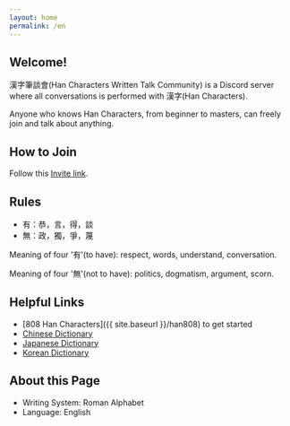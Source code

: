 ```yaml
---
layout: home
permalink: /en
---
```


## Welcome!

漢字筆談會(Han Characters Written Talk Community) is a Discord server where all conversations is performed with 漢字(Han Characters).

Anyone who knows Han Characters, from beginner to masters, can freely join and talk about anything. 


## How to Join

Follow this [Invite link](https://discord.gg/4VvJtWX).


## Rules

- 有：恭，言，得，談
- 無：政，獨，爭，蔑

Meaning of four '有'(to have): respect, words, understand, conversation.

Meaning of four '無'(not to have): politics, dogmatism, argument, scorn.


## Helpful Links

- [808 Han Characters]({{ site.baseurl }}/han808) to get started
- [Chinese Dictionary](https://www.zdic.net/)
- [Japanese Dictionary](https://kanji.jitenon.jp/)
- [Korean Dictionary](https://hanja.dict.naver.com/)


## About this Page

- Writing System: Roman Alphabet
- Language: English

